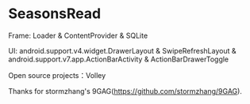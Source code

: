 # SeasonsRead

Frame: Loader & ContentProvider & SQLite 

UI: android.support.v4.widget.DrawerLayout & SwipeRefreshLayout & android.support.v7.app.ActionBarActivity & ActionBarDrawerToggle

Open source projects：Volley

Thanks for stormzhang's 9GAG(https://github.com/stormzhang/9GAG).
